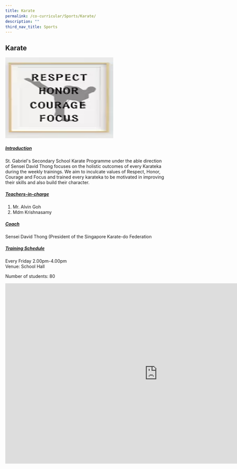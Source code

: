 ```yaml
---
title: Karate
permalink: /co-curricular/Sports/Karate/
description: ""
third_nav_title: Sports
---
```

## Karate


![](/images/CCA/Sports%20&%20Games/Karate/Karate.png)</center>

##### <u>Introduction</u>
St. Gabriel's Secondary School Karate Programme under the able direction of Sensei David Thong focuses on the holistic outcomes of every Karateka during the weekly trainings. We aim to inculcate values of Respect, Honor, Courage and Focus and trained every karateka to be motivated in improving their skills and also build their character.

##### <u>Teachers-in-charge</u>
1. Mr. Alvin Goh<br>
2. Mdm Krishnasamy

##### <u>Coach</u><br>
Sensei David Thong (President of the Singapore Karate-do Federation
 
##### <u>Training Schedule</u><br>
Every Friday 2.00pm-4.00pm <br>
Venue: School Hall

Number of students: 80

<iframe allowfullscreen="true" height="569" width="960" frameborder="0" src="https://docs.google.com/presentation/d/e/2PACX-1vSXcxOIE2kYCL7aFxvr7Nj5rasyWXWot4TOMa23xZv1dweG-m16xWu-Kj_-O7cUQzK5uPncqZHY5052/embed?start=false&amp;loop=false&amp;delayms=3000"></iframe>